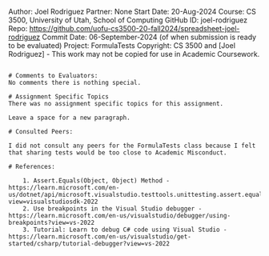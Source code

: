 ﻿Author:     Joel Rodriguez
Partner:    None
Start Date: 20-Aug-2024
Course:     CS 3500, University of Utah, School of Computing
GitHub ID:  joel-rodriguez
Repo:      https://github.com/uofu-cs3500-20-fall2024/spreadsheet-joel-rodriguez
Commit Date: 06-September-2024 (of when submission is ready to be evaluated)
Project:   FormulaTests
Copyright:  CS 3500 and [Joel Rodriguez] - This work may not be copied for use in Academic Coursework.
```

# Comments to Evaluators:
No comments there is nothing special.

# Assignment Specific Topics
There was no assignment specific topics for this assignment.

Leave a space for a new paragraph.

# Consulted Peers:

I did not consult any peers for the FormulaTests class because I felt that sharing tests would be too close to Academic Misconduct.

# References:

    1. Assert.Equals(Object, Object) Method - https://learn.microsoft.com/en-us/dotnet/api/microsoft.visualstudio.testtools.unittesting.assert.equals?view=visualstudiosdk-2022
    2. Use breakpoints in the Visual Studio debugger - https://learn.microsoft.com/en-us/visualstudio/debugger/using-breakpoints?view=vs-2022
    3. Tutorial: Learn to debug C# code using Visual Studio - https://learn.microsoft.com/en-us/visualstudio/get-started/csharp/tutorial-debugger?view=vs-2022

